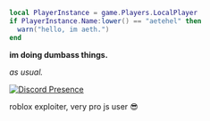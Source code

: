 ```lua
local PlayerInstance = game.Players.LocalPlayer
if PlayerInstance.Name:lower() == "aetehel" then
  warn("hello, im aeth.")
end
``` 
**im doing dumbass things.**

*as usual.*

[![Discord Presence](https://lanyard.cnrad.dev/api/944250655466455044)](https://discord.com/users/944250655466455044)

roblox exploiter, very pro js user 😎
